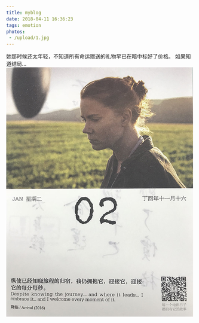 ```yaml
---
title: myblog
date: 2018-04-11 16:36:23
tags: emotion
photos:
 - /upload/1.jpg
---
```

她那时候还太年轻，不知道所有命运赠送的礼物早已在暗中标好了价格。
如果知道结局...
![](myblog/2.jpg)